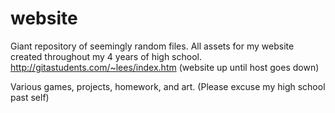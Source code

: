 # website

Giant repository of seemingly random files.
All assets for my website created throughout my 4 years of high school.
http://gitastudents.com/~lees/index.htm
(website up until host goes down)

Various games, projects, homework, and art.
(Please excuse my high school past self)
